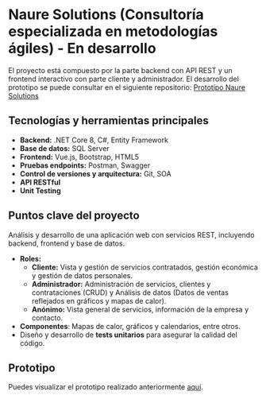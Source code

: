 # Naure Solutions (Consultoría especializada en metodologías ágiles) - En desarrollo

El proyecto está compuesto por la parte backend con API REST y un frontend interactivo con parte cliente y administrador. El desarrollo del prototipo se puede consultar en el siguiente repositorio: <a href="https://github.com/mariamira6/Naure-Solutions-prototipo" target="_blank">Prototipo Naure Solutions</a>

## Tecnologías y herramientas principales
- **Backend:** .NET Core 8, C#, Entity Framework  
- **Base de datos:** SQL Server  
- **Frontend:** Vue.js, Bootstrap, HTML5  
- **Pruebas endpoints:** Postman, Swagger  
- **Control de versiones y arquitectura:** Git, SOA  
- **API RESTful**
- **Unit Testing**

## Puntos clave del proyecto
Análisis y desarrollo de una aplicación web con servicios REST, incluyendo backend, frontend y base de datos.  
- **Roles:**  
  - **Cliente:** Vista y gestión de servicios contratados, gestión económica y gestión de datos personales.
  - **Administrador:** Administración de servicios, clientes y contrataciones (CRUD) y Análisis de datos (Datos de ventas reflejados en gráficos y mapas de calor).  
  - **Anónimo:** Vista general de servicios, información de la empresa y contacto. 
- **Componentes**: Mapas de calor, gráficos y calendarios, entre otros.  
- Diseño y desarrollo de **tests unitarios** para asegurar la calidad del código.  

## Prototipo
Puedes visualizar el prototipo realizado anteriormente <a href="https://drive.google.com/file/d/1ldVjIvzhygAunXHLJ6PNyqNURtKmRCe6/view?usp=sharing" target="_blank">aquí</a>.
